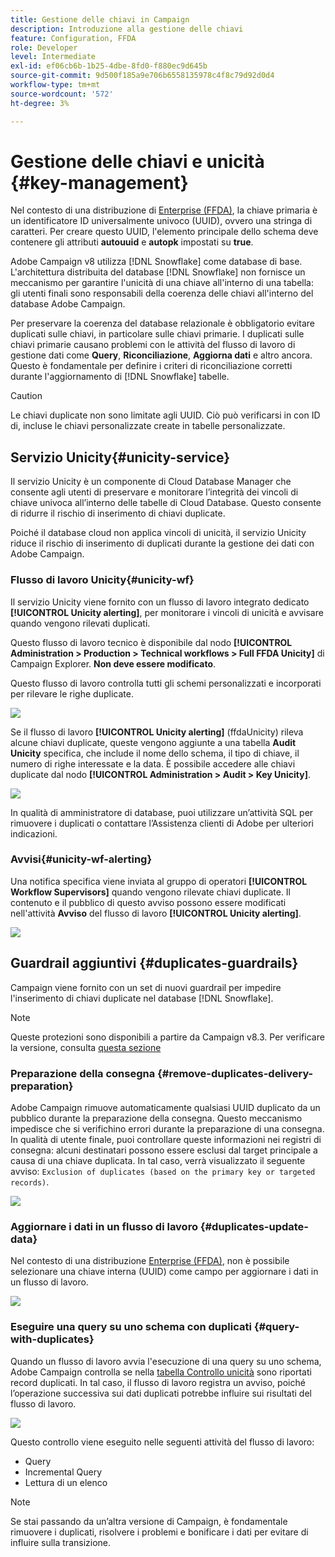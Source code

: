 ```yaml
---
title: Gestione delle chiavi in Campaign
description: Introduzione alla gestione delle chiavi
feature: Configuration, FFDA
role: Developer
level: Intermediate
exl-id: ef06cb6b-1b25-4dbe-8fd0-f880ec9d645b
source-git-commit: 9d500f185a9e706b6558135978c4f8c79d92d0d4
workflow-type: tm+mt
source-wordcount: '572'
ht-degree: 3%

---
```


# Gestione delle chiavi e unicità {#key-management}

Nel contesto di una distribuzione di [Enterprise (FFDA)](enterprise-deployment.md), la chiave primaria è un identificatore ID universalmente univoco (UUID), ovvero una stringa di caratteri. Per creare questo UUID, l&#39;elemento principale dello schema deve contenere gli attributi **autouuid** e **autopk** impostati su **true**.

Adobe Campaign v8 utilizza [!DNL Snowflake] come database di base. L&#39;architettura distribuita del database [!DNL Snowflake] non fornisce un meccanismo per garantire l&#39;unicità di una chiave all&#39;interno di una tabella: gli utenti finali sono responsabili della coerenza delle chiavi all&#39;interno del database Adobe Campaign.

Per preservare la coerenza del database relazionale è obbligatorio evitare duplicati sulle chiavi, in particolare sulle chiavi primarie. I duplicati sulle chiavi primarie causano problemi con le attività del flusso di lavoro di gestione dati come **Query**, **Riconciliazione**, **Aggiorna dati** e altro ancora. Questo è fondamentale per definire i criteri di riconciliazione corretti durante l&#39;aggiornamento di [!DNL Snowflake] tabelle.


>[!CAUTION]
>
>Le chiavi duplicate non sono limitate agli UUID. Ciò può verificarsi in con ID di, incluse le chiavi personalizzate create in tabelle personalizzate.


## Servizio Unicity{#unicity-service}

Il servizio Unicity è un componente di Cloud Database Manager che consente agli utenti di preservare e monitorare l’integrità dei vincoli di chiave univoca all’interno delle tabelle di Cloud Database. Questo consente di ridurre il rischio di inserimento di chiavi duplicate.

Poiché il database cloud non applica vincoli di unicità, il servizio Unicity riduce il rischio di inserimento di duplicati durante la gestione dei dati con Adobe Campaign.

### Flusso di lavoro Unicity{#unicity-wf}

Il servizio Unicity viene fornito con un flusso di lavoro integrato dedicato **[!UICONTROL Unicity alerting]**, per monitorare i vincoli di unicità e avvisare quando vengono rilevati duplicati.

Questo flusso di lavoro tecnico è disponibile dal nodo **[!UICONTROL Administration > Production > Technical workflows > Full FFDA Unicity]** di Campaign Explorer. **Non deve essere modificato**.

Questo flusso di lavoro controlla tutti gli schemi personalizzati e incorporati per rilevare le righe duplicate.

![](assets/unicity-alerting-wf.png)

Se il flusso di lavoro **[!UICONTROL Unicity alerting]** (ffdaUnicity) rileva alcune chiavi duplicate, queste vengono aggiunte a una tabella **Audit Unicity** specifica, che include il nome dello schema, il tipo di chiave, il numero di righe interessate e la data. È possibile accedere alle chiavi duplicate dal nodo **[!UICONTROL Administration > Audit > Key Unicity]**.

![](assets/unicity-table.png)

In qualità di amministratore di database, puoi utilizzare un’attività SQL per rimuovere i duplicati o contattare l’Assistenza clienti di Adobe per ulteriori indicazioni.

### Avvisi{#unicity-wf-alerting}

Una notifica specifica viene inviata al gruppo di operatori **[!UICONTROL Workflow Supervisors]** quando vengono rilevate chiavi duplicate. Il contenuto e il pubblico di questo avviso possono essere modificati nell&#39;attività **Avviso** del flusso di lavoro **[!UICONTROL Unicity alerting]**.

![](assets/wf-alert-activity.png)


## Guardrail aggiuntivi {#duplicates-guardrails}

Campaign viene fornito con un set di nuovi guardrail per impedire l&#39;inserimento di chiavi duplicate nel database [!DNL Snowflake].

>[!NOTE]
>
>Queste protezioni sono disponibili a partire da Campaign v8.3. Per verificare la versione, consulta [questa sezione](../start/compatibility-matrix.md#how-to-check-your-campaign-version-and-buildversion)

### Preparazione della consegna {#remove-duplicates-delivery-preparation}

Adobe Campaign rimuove automaticamente qualsiasi UUID duplicato da un pubblico durante la preparazione della consegna. Questo meccanismo impedisce che si verifichino errori durante la preparazione di una consegna. In qualità di utente finale, puoi controllare queste informazioni nei registri di consegna: alcuni destinatari possono essere esclusi dal target principale a causa di una chiave duplicata. In tal caso, verrà visualizzato il seguente avviso: `Exclusion of duplicates (based on the primary key or targeted records)`.

![](assets/exclusion-duplicates-log.png)

### Aggiornare i dati in un flusso di lavoro {#duplicates-update-data}

Nel contesto di una distribuzione [Enterprise (FFDA)](enterprise-deployment.md), non è possibile selezionare una chiave interna (UUID) come campo per aggiornare i dati in un flusso di lavoro.

![](assets/update-data-no-internal-key.png)

### Eseguire una query su uno schema con duplicati {#query-with-duplicates}

Quando un flusso di lavoro avvia l&#39;esecuzione di una query su uno schema, Adobe Campaign controlla se nella [tabella Controllo unicità](#unicity-wf) sono riportati record duplicati. In tal caso, il flusso di lavoro registra un avviso, poiché l’operazione successiva sui dati duplicati potrebbe influire sui risultati del flusso di lavoro.

![](assets/query-with-duplicates.png)

Questo controllo viene eseguito nelle seguenti attività del flusso di lavoro:

* Query
* Incremental Query
* Lettura di un elenco


>[!NOTE]
>
>Se stai passando da un’altra versione di Campaign, è fondamentale rimuovere i duplicati, risolvere i problemi e bonificare i dati per evitare di influire sulla transizione.
